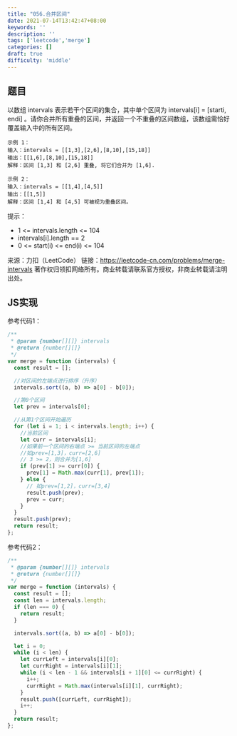 ```yaml
---
title: "056.合并区间"
date: 2021-07-14T13:42:47+08:00
keywords: ''
description: ''
tags: ['leetcode','merge']
categories: []
draft: true
difficulty: 'middle'
---
```


## 题目

以数组 intervals 表示若干个区间的集合，其中单个区间为 intervals[i] = [starti, endi] 。请你合并所有重叠的区间，并返回一个不重叠的区间数组，该数组需恰好覆盖输入中的所有区间。

```
示例 1：
输入：intervals = [[1,3],[2,6],[8,10],[15,18]]
输出：[[1,6],[8,10],[15,18]]
解释：区间 [1,3] 和 [2,6] 重叠, 将它们合并为 [1,6].

示例 2：
输入：intervals = [[1,4],[4,5]]
输出：[[1,5]]
解释：区间 [1,4] 和 [4,5] 可被视为重叠区间。
```

提示：

- 1 <= intervals.length <= 104
- intervals[i].length == 2
- 0 <= start(i) <= end(i) <= 104

来源：力扣（LeetCode）
链接：https://leetcode-cn.com/problems/merge-intervals
著作权归领扣网络所有。商业转载请联系官方授权，非商业转载请注明出处。


## JS实现

参考代码1：

```javascript
/**
 * @param {number[][]} intervals
 * @return {number[][]}
 */
var merge = function (intervals) {
  const result = [];

  //对区间的左端点进行排序（升序）
  intervals.sort((a, b) => a[0] - b[0]);

  //第0个区间
  let prev = intervals[0];

  //从第1个区间开始遍历
  for (let i = 1; i < intervals.length; i++) {
    //当前区间
    let curr = intervals[i];
    //如果前一个区间的右端点 >= 当前区间的左端点 
    //如prev=[1,3]，curr=[2,6]
    // 3 >= 2，则合并为[1,6]
    if (prev[1] >= curr[0]) {
      prev[1] = Math.max(curr[1], prev[1]);
    } else {
      // 如prev=[1,2]，curr=[3,4]
      result.push(prev);
      prev = curr;
    }
  }
  result.push(prev);
  return result;
};
```

参考代码2：

```javascript
/**
 * @param {number[][]} intervals
 * @return {number[][]}
 */
var merge = function (intervals) {
  const result = [];
  const len = intervals.length;
  if (len === 0) {
    return result;
  }

  intervals.sort((a, b) => a[0] - b[0]);

  let i = 0;
  while (i < len) {
    let currLeft = intervals[i][0];
    let currRight = intervals[i][1];
    while (i < len - 1 && intervals[i + 1][0] <= currRight) {
      i++;
      currRight = Math.max(intervals[i][1], currRight);
    }
    result.push([currLeft, currRight]);
    i++;
  }
  return result;
};
```
